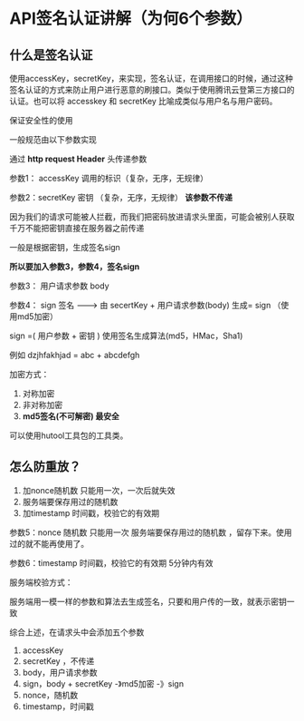 # API签名认证讲解（为何6个参数）



## 什么是签名认证



使用accessKey，secretKey，来实现，签名认证，在调用接口的时候，通过这种签名认证的方式来防止用户进行恶意的刷接口。类似于使用腾讯云登第三方接口的认证。也可以将 accesskey 和 secretKey 比喻成类似与用户名与用户密码。



保证安全性的使用



一般规范由以下参数实现



通过 **http request Header** 头传递参数

参数1： accessKey 	调用的标识（复杂，无序，无规律）

参数2：secretKey		密钥 （复杂，无序，无规律）	**该参数不传递** 

因为我们的请求可能被人拦截，而我们把密码放进请求头里面，可能会被别人获取千万不能把密钥直接在服务器之前传递

一般是根据密钥，生成签名sign



**所以要加入参数3，参数4，签名sign**

参数3： 用户请求参数 body

参数4： sign 签名  ---> 由 secertKey + 用户请求参数(body)  生成= sign （使用md5加密） 



sign =( 用户参数  + 密钥 ) 使用签名生成算法(md5，HMac，Sha1)

例如 dzjhfakhjad = abc + abcdefgh



加密方式：

1. 对称加密
2. 非对称加密
3. **md5签名(不可解密) 最安全**



可以使用hutool工具包的工具类。



## 怎么防重放？

1. 加nonce随机数	只能用一次，一次后就失效
2. 服务端要保存用过的随机数
3. 加timestamp 时间戳，校验它的有效期



参数5：nonce 随机数	只能用一次   服务端要保存用过的随机数 ，留存下来。使用过的就不能再使用了。

参数6：timestamp 时间戳，校验它的有效期  5分钟内有效





服务端校验方式：

服务端用一模一样的参数和算法去生成签名，只要和用户传的一致，就表示密钥一致



综合上述，在请求头中会添加五个参数

1. accessKey
2. secretKey ，不传递
3. body，用户请求参数
4. sign，body + secretKey -》md5加密 -》sign
5. nonce，随机数
6. timestamp，时间戳